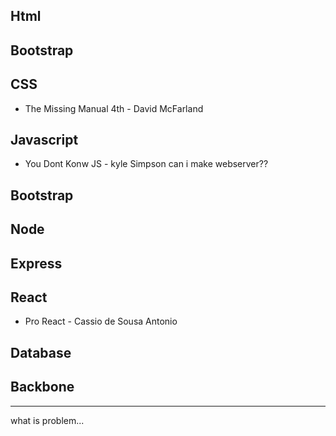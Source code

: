 ## Html
## Bootstrap
## CSS
- The Missing Manual 4th - David McFarland

## Javascript
- You Dont Konw JS - kyle Simpson
can i make webserver??
   
   
## Bootstrap

## Node
## Express

## React
- Pro React - Cassio de Sousa Antonio

## Database
## Backbone

---
what is problem...
